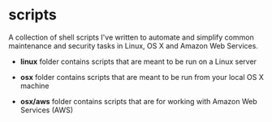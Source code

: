 scripts
=======

A collection of shell scripts I've written to automate and simplify common maintenance and security tasks in Linux, OS X and Amazon Web Services.

- **linux** folder contains scripts that are meant to be run on a Linux server

- **osx** folder contains scripts that are meant to be run from your local OS X machine

- **osx/aws** folder contains scripts that are for working with Amazon Web Services (AWS)
